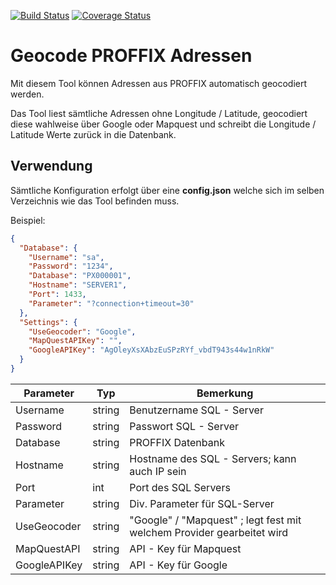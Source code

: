 [![Build Status](https://travis-ci.org/pitwch/go-proffix-geocode.svg?branch=master)](https://travis-ci.org/pitwch/go-proffix-geocode)
[![Coverage Status](https://coveralls.io/repos/github/pitwch/go-proffix-geocode/badge.svg?branch=master)](https://coveralls.io/github/pitwch/go-proffix-geocode?branch=master)

# Geocode PROFFIX Adressen

Mit diesem Tool können Adressen aus PROFFIX automatisch geocodiert werden.

Das Tool liest sämtliche Adressen ohne Longitude / Latitude, geocodiert diese wahlweise über Google oder Mapquest
und schreibt die Longitude / Latitude Werte zurück in die Datenbank.

## Verwendung

Sämtliche Konfiguration erfolgt über eine **config.json** welche sich im selben Verzeichnis wie das Tool befinden muss.

Beispiel:

```json
{
  "Database": {
    "Username": "sa",
    "Password": "1234",
    "Database": "PX000001",
    "Hostname": "SERVER1",
    "Port": 1433,
    "Parameter": "?connection+timeout=30"
  },
  "Settings": {
    "UseGeocoder": "Google",
    "MapQuestAPIKey": "",
    "GoogleAPIKey": "AgOleyXsXAbzEuSPzRYf_vbdT943s44w1nRkW"
  }
}

```

| Parameter    | Typ    | Bemerkung                                                              |
|--------------|--------|------------------------------------------------------------------------|
| Username     | string | Benutzername SQL - Server                                              |
| Password     | string | Passwort SQL - Server                                                  |
| Database     | string | PROFFIX Datenbank                                                      |
| Hostname     | string | Hostname des SQL - Servers; kann auch IP sein                          |
| Port         | int    | Port des SQL Servers                                                   |
| Parameter    | string | Div. Parameter für SQL-Server                                          |
| UseGeocoder  | string | "Google" / "Mapquest" ; legt fest mit welchem Provider gearbeitet wird |
| MapQuestAPI  | string | API - Key für Mapquest                                                 |
| GoogleAPIKey | string | API - Key für Google                                                   |

